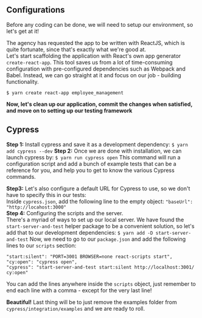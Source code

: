 ## Configurations
Before any coding can be done, we will need to setup our environment, so let's get at it!

The agency has requested the app to be written with ReactJS, which is quite fortunate, since that's exactly what we're good at.  
Let's start scaffolding the application with React's own app generator ```create-react-app```. This tool saves us from a lot of time-consuming configuration with pre-configured dependencies such as Webpack and Babel. Instead, we can go straight at it and focus on our job - building functionality.

```$ yarn create react-app employee_management```

**Now, let's clean up our application, commit the changes when satisfied, and move on to setting up our testing framework**

## Cypress
**Step 1:** Install cypress and save it as a development dependency:
```$ yarn add cypress --dev```
**Step 2:** Once we are done with installation, we can launch cypress by:
```$ yarn run cypress open```
This command will run a configuration script and add a bunch of example tests that can be a reference for you, and help you to get to know the various Cypress commands.  

**Step3:** Let's also configure a default URL for Cypress to use, so we don't have to specify this in our tests:  
Inside ```cypress.json```, add the following line to the empty object:
```"baseUrl": "http://locahost:3000"```    
**Step 4:** Configuring the scripts and the server.  
There's a myriad of ways to set up our local server. We have found the ```start-server-and-test``` helper package to be a convenient solution, so let's add that to our development dependencies:
```$ yarn add -D start-server-and-test```
Now, we need to go to our ```package.json``` and add the following lines to our ```scripts``` section: 
```
"start:silent": "PORT=3001 BROWSER=none react-scripts start",
"cy:open": "cypress open",
"cypress": "start-server-and-test start:silent http://localhost:3001/ cy:open"
```
You can add the lines anywhere inside the ```scripts``` object, just remember to end each line with a comma - except for the very last line!  

**Beautiful!**
Last thing will be to just remove the examples folder from ```cypress/integration/examples``` and we are ready to roll.